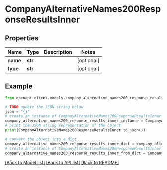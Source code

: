 # CompanyAlternativeNames200ResponseResultsInner


## Properties

Name | Type | Description | Notes
------------ | ------------- | ------------- | -------------
**name** | **str** |  | [optional] 
**type** | **str** |  | [optional] 

## Example

```python
from openapi_client.models.company_alternative_names200_response_results_inner import CompanyAlternativeNames200ResponseResultsInner

# TODO update the JSON string below
json = "{}"
# create an instance of CompanyAlternativeNames200ResponseResultsInner from a JSON string
company_alternative_names200_response_results_inner_instance = CompanyAlternativeNames200ResponseResultsInner.from_json(json)
# print the JSON string representation of the object
print(CompanyAlternativeNames200ResponseResultsInner.to_json())

# convert the object into a dict
company_alternative_names200_response_results_inner_dict = company_alternative_names200_response_results_inner_instance.to_dict()
# create an instance of CompanyAlternativeNames200ResponseResultsInner from a dict
company_alternative_names200_response_results_inner_from_dict = CompanyAlternativeNames200ResponseResultsInner.from_dict(company_alternative_names200_response_results_inner_dict)
```
[[Back to Model list]](../README.md#documentation-for-models) [[Back to API list]](../README.md#documentation-for-api-endpoints) [[Back to README]](../README.md)


